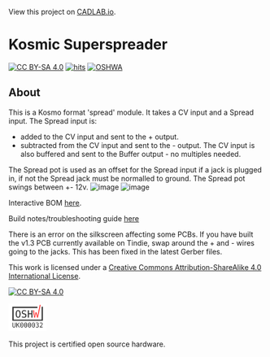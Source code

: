 View this project on [CADLAB.io](https://cadlab.io/project/24378). 

# Kosmic Superspreader
[![CC BY-SA 4.0][cc-by-sa-shield]][cc-by-sa]
[![hits](https://hits.deltapapa.io/github/sonosus/kosmicsuperspreader.svg)](https://hits.deltapapa.io)
[![OSHWA](https://img.shields.io/badge/oshwa-certified-green)](https://certification.oshwa.org/uk000032.html)
## About

This is a Kosmo format 'spread' module.
It takes a CV input and a Spread input.
The Spread input is:
* added to the CV input and sent to the + output.
* subtracted from the CV input and sent to the - output.
The CV input is also buffered and sent to the Buffer output - no multiples needed.

The Spread pot is used as an offset for the Spread input if a jack is plugged in, if not the Spread jack must be normalled to ground.
The Spread pot swings between +- 12v.
![image](https://aws1.discourse-cdn.com/free1/uploads/lookmumnocomputer/original/2X/7/76f274680969e396d5c10117ded16afb1bb8b4b6.jpeg)
![image](https://aws1.discourse-cdn.com/free1/uploads/lookmumnocomputer/original/2X/2/2d627ca549847d63316f2b9fbd052e00bbfdd0bf.png)

Interactive BOM [here](https://htmlpreview.github.io/?https://github.com/Sonosus/KosmicSuperspreader/blob/main/Docs/KosmicSuperspreader.html).

Build notes/troubleshooting guide [here](Docs/build.md)

There is an error on the silkscreen affecting some PCBs. 
If you have built the v1.3 PCB currently available on Tindie, swap around the + and - wires going to the jacks.
This has been fixed in the latest Gerber files.

This work is licensed under a
[Creative Commons Attribution-ShareAlike 4.0 International License][cc-by-sa].

[![CC BY-SA 4.0][cc-by-sa-image]][cc-by-sa]

[cc-by-sa]: http://creativecommons.org/licenses/by-sa/4.0/
[cc-by-sa-image]: https://licensebuttons.net/l/by-sa/4.0/88x31.png
[cc-by-sa-shield]: https://img.shields.io/badge/License-CC%20BY--SA%204.0-lightgrey.svg

<img src="https://github.com/Sonosus/KosmicSuperspreader/blob/main/OSHW_mark_UK000032.png" width="75">

This project is certified open source hardware.
